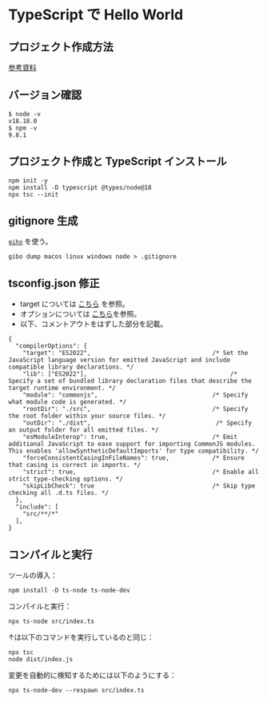 # TypeScript で Hello World
## プロジェクト作成方法
[参考資料](https://qiita.com/notakaos/items/3bbd2293e2ff286d9f49)

## バージョン確認
```
$ node -v
v18.18.0
$ npm -v
9.8.1
```

## プロジェクト作成と TypeScript インストール
```
npm init -y
npm install -D typescript @types/node@18
npx tsc --init
```

## gitignore 生成
 [`giho`](https://github.com/simonwhitaker/gibo) を使う。
```
gibo dump macos linux windows node > .gitignore
```

## tsconfig.json 修正
* target については [こちら](https://github.com/microsoft/TypeScript/wiki/Node-Target-Mapping) を参照。
* オプションについては [こちら](https://zenn.dev/chida/articles/bdbcd59c90e2e1)を参照。
* 以下、コメントアウトをはずした部分を記載。

```
{
  "compilerOptions": {
    "target": "ES2022",                                  /* Set the JavaScript language version for emitted JavaScript and include compatible library declarations. */
    "lib": ["ES2022"],                                        /* Specify a set of bundled library declaration files that describe the target runtime environment. */
    "module": "commonjs",                                /* Specify what module code is generated. */
    "rootDir": "./src",                                  /* Specify the root folder within your source files. */
    "outDir": "./dist",                                   /* Specify an output folder for all emitted files. */
    "esModuleInterop": true,                             /* Emit additional JavaScript to ease support for importing CommonJS modules. This enables 'allowSyntheticDefaultImports' for type compatibility. */
    "forceConsistentCasingInFileNames": true,            /* Ensure that casing is correct in imports. */
    "strict": true,                                      /* Enable all strict type-checking options. */
    "skipLibCheck": true                                 /* Skip type checking all .d.ts files. */
  },
  "include": [
    "src/**/*"
  ],
}
```

## コンパイルと実行
ツールの導入：

```
npm install -D ts-node ts-node-dev
```

コンパイルと実行：
```
npx ts-node src/index.ts
```

↑は以下のコマンドを実行しているのと同じ：
```
npx tsc
node dist/index.js
```

変更を自動的に検知するためには以下のようにする：
```
npx ts-node-dev --respawn src/index.ts
```